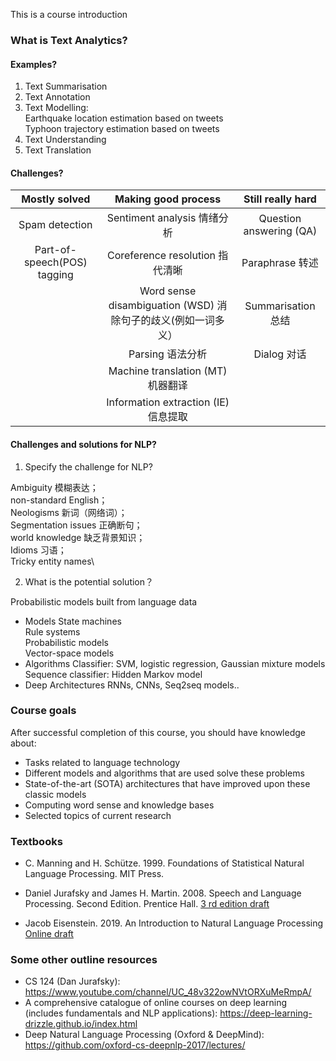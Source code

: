 This is a course introduction

### What is Text Analytics?
#### Examples?
1) Text Summarisation
2) Text Annotation
3) Text Modelling:\
Earthquake location estimation based on tweets\
Typhoon trajectory estimation based on tweets
4) Text Understanding
5) Text Translation

#### Challenges?

|Mostly solved|Making good process|Still really hard|
|:-:|:-:|:-:|
|Spam detection|Sentiment analysis 情绪分析|Question answering (QA)|
|Part-of-speech(POS) tagging|Coreference resolution 指代清晰|Paraphrase 转述|
||Word sense disambiguation (WSD) 消除句子的歧义(例如一词多义）|Summarisation 总结|
||Parsing 语法分析|Dialog 对话|
||Machine translation (MT) 机器翻译||
||Information extraction (IE) 信息提取||

#### Challenges and solutions for NLP?

1. Specify the challenge for NLP?

Ambiguity 模糊表达；\
non-standard English；\
Neologisms 新词（网络词）；\
Segmentation issues 正确断句；\
world knowledge 缺乏背景知识；\
Idioms 习语；\
Tricky entity names\ 

2. What is the potential solution？

Probabilistic models built from language data

- Models
State machines\
Rule systems\
Probabilistic models\
Vector-space models
- Algorithms
Classifier: SVM, logistic regression, Gaussian mixture models\
Sequence classifier: Hidden Markov model
- Deep Architectures
RNNs, CNNs, Seq2seq models..

### Course goals

After successful completion of this course, you should have knowledge about:

- Tasks related to language technology
- Different models and algorithms that are used solve these problems 
- State-of-the-art (SOTA) architectures that have improved upon these classic models
- Computing word sense and knowledge bases 
- Selected topics of current research

### Textbooks

- C. Manning and H. Schütze. 1999. Foundations of Statistical Natural Language Processing. MIT Press.

- Daniel Jurafsky and James H. Martin. 2008. Speech and Language Processing. Second Edition. Prentice Hall.
[3 rd edition draft](https://web.stanford.edu/~jurafsky/slp3/)

- Jacob Eisenstein. 2019. An Introduction to Natural Language Processing
[Online draft](https://github.com/jacobeisenstein/gt-nlpclass/tree/master/notes)


### Some other outline resources

- CS 124 (Dan Jurafsky): https://www.youtube.com/channel/UC_48v322owNVtORXuMeRmpA/
- A comprehensive catalogue of online courses on deep learning (includes fundamentals and NLP applications): https://deep-learning-drizzle.github.io/index.html
- Deep Natural Language Processing (Oxford & DeepMind): https://github.com/oxford-cs-deepnlp-2017/lectures/

